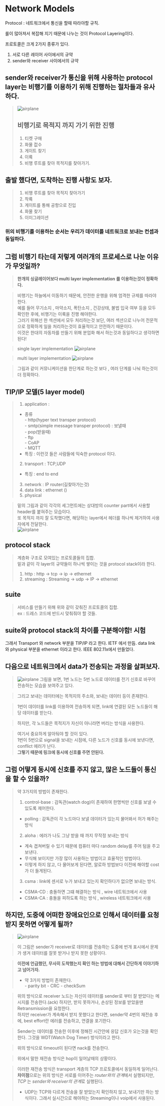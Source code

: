 # Network Models
Protocol : 네트워크에서 통신을 할때 따라야할 규칙.

룰이 많아져서 복잡해 지기 때문에 나누는 것이 Protocol Layering이다.

프로토콜은 크게 2가지 종류가 있다.
1. 서로 다른 레이어 사이에서의 규약
2. sender와 receiver 사이에서의 규약


## sender와 receiver가 통신을 위해 사용하는 protocol layer는 비행기를 이용하기 위해 진행하는 절차들과 유사하다.
> ![airplane](./image/protocolLayer/airplane.png)
> ## 비행기로 목적지 까지 가기 위한 진행
> 1. 티켓 구매
> 2. 화물 젒수
> 3. 게이트 찾기
> 4. 이륙
> 5. 비행 루트를 찾아 목적지를 찾아가기.

## 출발 했다면, 도착하는 진행 사항도 보자.
>1. 비행 루트를 찾아 목적지 찾아가기
>2. 착륙
>3. 게이트를 통해 공항으로 진입
>4. 화물 찾기
>5. 이미그레이션

### **위의 비행기를 이용하는 순서는 우리가 데이터를 네트워크로 보내는 컨셉과 동일하다.**


## **그럼 비행기 타는데 저렇게 여러개의 프로세스로 나눈 이유가 무엇일까?**
> **한개의 싱글레이어보다 multi layer implementation 를 이용하는것이 정확하다.**    

> 비행기는 하늘에서 이동하기 때문에, 안전한 운행을 위해 엄격한 규제를 따라야 한다.  
예를 들어 무기소지 , 마약소지, 폭탄소지 , 건강상태, 불법 입국 여부 등을 모두 확인한 후에, 비행기는 이륙을 진행 해야한다.  
그러기 위해선 한 섹션에서 모두 처리하는것 보단, 여러 섹션으로 나누어 전문적으로 정확하게 일을 처리하는것이 효율적이고 안전하기 때문이다.  
이것은 한대의 자동차를 만들기 위해 분업화 해서 하는것과 동일하다고 생각하면 된다!
 
>single layer implementation
> ![airplane](./image/protocolLayer/ifjustoneprocess.png)

>multi layer implementation
> ![airplane](./image/protocolLayer/ifprocesses.png)

>그림과 같이 커뮤니케이션을 한단계로 하는것 보다 , 여러 단계를 나눠 하는것이 더 정확하다.





## **TIP/IP 모델(5 layer model)**
>1. application  :
> - 종류   
>       - http(hyper text transper protocol)  
>       - smtp(simple message transper protocol) : 보낼때  
>       - pop(받을때)  
>       - ftp  
>       - CoAP  
>       - MQTT    
> - 특징 :  이런것 들은 사람들에 익숙한 protocol 이다.  
>2. transport : TCP,UDP  
> - 특징 : end to end  
>3. network : IP  router(길찾아가는것)  
>4. data link : ethernet ()  
>5. physical  

> 밑의 그림과 같이 각각의 세그먼트에는 상대방의 counter part에서 사용할 header를 붙혀주는 모습이다.  
> 또 목적지 까지 잘 도착했다면, 해당하는 layer에서 헤더를 하나씩 제거하여 사용자에게 전달한다.  
> ![airplane](./image/protocolLayer/headersOfEachLayer.png)



## protocol stack
>계층화 구조로 모여있는 프로토콜들의 집합.  
>밑과 같이 각 layer의 규약들이 하나씩 쌓이는 것을 protocol stack이라 한다.
> 1. http : http -> tcp -> ip -> ethernet 
> 2. streaming : Streaming -> udp -> IP -> ethernet

  
## suite 
> 서비스를 만들기 위해 위와 같이 갖춰진 프로토콜의 집합.  
>ex : 드레스 코드에 반드시 맞춰줘야 할 것들.


## **suite와 protocol stack의 차이를 구분해야함! 시험**

그래서 Transport 와 network 부분을 TIP/IP 라고 한다. IETF 에서 만듬.
data link 와 physical 부분을 ethernet 이라고 한다. IEEE 802.11x에서 만들었다.


## **다음으로 네트워크에서 data가 전송되는 과정을 살펴보자.**
> ![airplane](./image/protocolLayer/physicalFlow.png)
> 그림을 보면, 1번 노드는 5번 노드로 데이터를 전기 신호로 바꾸어 전송하는 모습을 보여주고 있다.  

> 그리고 보내는 데이터에는 목적지의 주소와, 보내는 데이터 등이 존재한다.  

> 1번이 데이터를 link를 이용하여 전송하게 되면, link에 연결된 모든 노드들이 해당 데이터를 받는다.  

> 하지만, 각 노드들은 목적지가 자신이 아니라면 버리는 방식을 사용한다.  

> 여기서 중요하게 알아둬야 할 것이 있다.  
> 1번이 5번으로 signal을 보내는 시점에, 다른 노드가 신호를 동시에 보낸다면, conflict 에러가 난다.  
> **그렇기 때문에 링크에 동시에 신호를 주면 안된다.**

## 그럼 어떻게 동시에 신호를 주지 않고, 많은 노드들이 통신을 할 수 있을까?
> 약 3가지의 방법이 존재한다.
> 1. control-base : 감독관(watch dog)이 존재하여 한명씩만 신호를 보낼 수 있도록 제어한다. 
>   - polling : 감독관이 각 노드마다 보낼 데이터가 있는지 물어봐서 허가 해주는 방식  
> 2. aloha : 에러가 나도 그냥 받을 때 까지 무작정 보내는 방식  
>   - 계속 겹쳐버릴 수 있기 때문에 컴퓨터 마다 random delay를 주어 텀을 주고 보낸다.  
>   - 무식해 보이지만 가장 많이 사용하는 방법이고 효율적인 방법이다.  
>   - 이렇게 하지 않고, 다 물어보게 된다면, 알로하 방법보다 이전에 해야할 cost가 더 들게된다.  
> 3. csma : link에 센서로 누가 보내고 있는지 확인하다가 없으면 보내는 방식.  
>   - CSMA-CD : 충돌하면 그떄 해결하는 방식 , wire 네트워크에서 사용  
>   - CSMA-CA : 충돌을 피하도록 하는 방식 , wireless 네트워크에서 사용  

## 하지만, 도중에 어떠한 장애요인으로 인해서 데이터를 요청받지 못하면 어떻게 될까?

> ![airplane](./image/protocolLayer/cangetsig.png)

> 이 그림은 sender가 receiver로 데이터를 전송하는 도중에 번개 표시에서 문제가 생겨 데이터를 잘못 받거나 받지 못한 상황이다.

> **이전에 언급했던, 무사히 도착했는지 확인 하는 방법에 대해서 간단하게 이야기하고 넘어가자.**
> - 약 3가지 방법이 존재한다.  
>       - parity bit
>       - CRC
>       - checkSum

> 위의 방식으로 receiver 노드는 자신이 데이터를 sender로 부터 잘 받았다는 메시지를 전송한다.(ack)
> 하지만, 받지 못하거나, 손상된 정보를 받았을땐 Retransmission을 요청한다.  
> 하지만 receiver가 계속해서 받지 못했다고 한다면, sender약 4번의 재전송 후에, best effort란 에러를 전송하고, 연결을 포기한다.

>Sender는 데이터를 전송한 이후에 정해진 시간안에 응답 신호가 오는것을 확인한다. 그것을 WDT(Watch Dog Timer) 방식이라고 한다.    

> 위의 방식으로 timeout이 된다면 nack를 전송한다.

> 위에서 말한 재전송 방식은 hop이 일어날때의 상황이다. 

> 이러한 재전송 방식은 transport 계층의 TCP 프로토콜에서 동일하게 일어난다.  
> **차이점**으로는 위의 방식은 서로를 이어주는 *router와의 관계*에서 실행되지만, *TCP* 는 *sender와 receiver의 관계*로 실행된다.
> - UDP는 TCP와 다르게 전송을 잘 받았는지 확인하지 않고, 보내기만 하는 방식이다. 그래서 실시간으로 해야하는 Streaming이나 voip에서 사용된다.